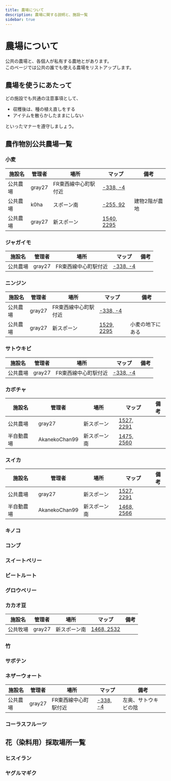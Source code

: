 ```yaml
---
title: 農場について
description: 農場に関する説明と、施設一覧
sidebar: true   
---
```


# 農場について
公共の農場と、各個人が私有する農地とがあります。  
このページでは公共の誰でも使える農場をリストアップします。

## 農場を使うにあたって
どの施設でも共通の注意事項として、
- 収穫後は、種の植え直しをする
- アイテムを散らかしたままにしない

といったマナーを遵守しましょう。

## 農作物別公共農場一覧
### 小麦
| 施設名 | 管理者 | 場所 | マップ | 備考 |
| --- | --- | --- | --- | --- |
| 公共農場 | gray27 | FR東西線中心町駅付近 | [-338, -4](https://bluemap.freeserver.pro/#world:-339:3:9:59:2.03:0.74:0:0:perspective)    | |
| 公共農場 | k0ha | スポーン南 | [-255, 92](https://bluemap.freeserver.pro/#world:-254:64:89:17:-0.67:0.95:0:0:perspective) | 建物2階が農地 |
| 公共農場 | gray27 | 新スポーン | [1540, 2295](https://bluemap.freeserver.pro/#world:1547:3:2300:26:-0.3:0:0:0:perspective) | |

### ジャガイモ
| 施設名 | 管理者 | 場所 | マップ | 備考 |
| --- | --- | --- |--- | --- |
| 公共農場 | gray27 | FR東西線中心町駅付近 | [-338, -4](https://bluemap.freeserver.pro/#world:-339:3:9:59:2.03:0.74:0:0:perspective) | |

### ニンジン
| 施設名 | 管理者 | 場所 | マップ | 備考 |
| --- | --- | --- |--- | --- |
| 公共農場 | gray27 | FR東西線中心町駅付近 | [-338, -4](https://bluemap.freeserver.pro/#world:-339:3:9:59:2.03:0.74:0:0:perspective) | |
| 公共農場 | gray27 | 新スポーン | [1529, 2295](https://bluemap.freeserver.pro/#world:1533:69:2295:26:0.45:0.47:0:0:perspective) | 小麦の地下にある |

### サトウキビ
| 施設名 | 管理者 | 場所 | マップ | 備考 |
| --- | --- | --- |--- | --- |
| 公共農場 | gray27 | FR東西線中心町駅付近 | [-338, -4](https://bluemap.freeserver.pro/#world:-339:3:9:59:2.03:0.74:0:0:perspective) | |

### カボチャ
| 施設名 | 管理者 | 場所 | マップ | 備考 |
| --- | --- | --- | --- | --- |
| 公共農場 | gray27 | 新スポーン | [1527, 2291](https://bluemap.freeserver.pro/#world:1526:67:2292:39:0.45:0.47:0:0:perspective) | |
| 半自動農場 | AkanekoChan99 | 新スポーン南 | [1475, 2560](https://bluemap.freeserver.pro/#world:1502:54:2592:132:0:0:0:0:perspective) | |

### スイカ
| 施設名 | 管理者 | 場所 | マップ | 備考 |
| --- | --- | --- | --- | --- |
| 公共農場 | gray27 | 新スポーン | [1527, 2291](https://bluemap.freeserver.pro/#world:1526:67:2292:39:0.45:0.47:0:0:perspective) | |
| 半自動農場 | AkanekoChan99 | 新スポーン南 | [1468, 2566](https://bluemap.freeserver.pro/#world:1477:54:2582:132:0:0:0:0:perspective) | |

### キノコ

### コンブ

### スイートベリー

### ビートルート

### グロウベリー

### カカオ豆
| 施設名 | 管理者 | 場所 | マップ | 備考 |
| --- | --- | --- | --- | --- |
| 公共牧場 | gray27 | 新スポーン南 | [1468, 2532](https://bluemap.freeserver.pro/#world:1466:69:2531:26:-1.1:0.2:0:0:perspective) | |

### 竹

### サボテン

### ネザーウォート
| 施設名 | 管理者 | 場所 | マップ | 備考 |
| --- | --- | --- | --- | --- |
| 公共農場 | gray27 | FR東西線中心町駅付近 | [-338, -4](https://bluemap.freeserver.pro/#world:-339:3:9:59:2.03:0.74:0:0:perspective) | 左奥、サトウキビの陰 |

### コーラスフルーツ

## 花（染料用）採取場所一覧
### ヒスイラン

### ヤグルマギク

